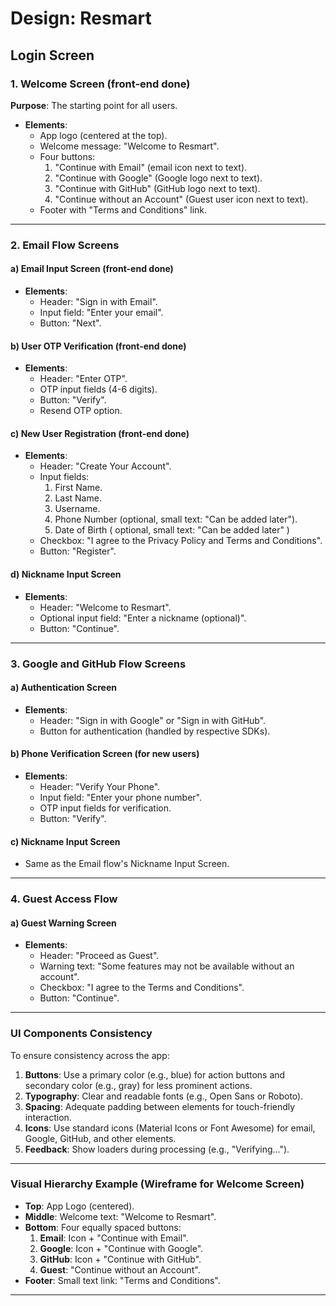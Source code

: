 # **Design: Resmart**

## **Login Screen**

### **1. Welcome Screen** (front-end done)
**Purpose**: The starting point for all users.
- **Elements**:
  - App logo (centered at the top).
  - Welcome message: "Welcome to Resmart".
  - Four buttons:
    1. "Continue with Email" (email icon next to text).
    2. "Continue with Google" (Google logo next to text).
    3. "Continue with GitHub" (GitHub logo next to text).
    4. "Continue without an Account" (Guest user icon next to text).
  - Footer with "Terms and Conditions" link.

---

### **2. Email Flow Screens**

#### a) **Email Input Screen** (front-end done)
- **Elements**:
  - Header: "Sign in with Email".
  - Input field: "Enter your email".
  - Button: "Next".

#### b) **User OTP Verification** (front-end done)
- **Elements**:
  - Header: "Enter OTP".
  - OTP input fields (4-6 digits).
  - Button: "Verify".
  - Resend OTP option.

#### c) **New User Registration** (front-end done)
- **Elements**:
  - Header: "Create Your Account".
  - Input fields:
    1. First Name.
    2. Last Name.
    3. Username.
    4.  Phone Number (optional, small text: "Can be added later").
    5. Date of Birth ( optional,  small text: "Can be added later" )
  - Checkbox: "I agree to the Privacy Policy and Terms and Conditions".
  - Button: "Register".

#### d) **Nickname Input Screen**
- **Elements**:
  - Header: "Welcome to Resmart".
  - Optional input field: "Enter a nickname (optional)".
  - Button: "Continue".

---

### **3. Google and GitHub Flow Screens**

#### a) **Authentication Screen**
- **Elements**:
  - Header: "Sign in with Google" or "Sign in with GitHub".
  - Button for authentication (handled by respective SDKs).

#### b) **Phone Verification Screen** (for new users)
- **Elements**:
  - Header: "Verify Your Phone".
  - Input field: "Enter your phone number".
  - OTP input fields for verification.
  - Button: "Verify".

#### c) **Nickname Input Screen**
- Same as the Email flow's Nickname Input Screen.

---

### **4. Guest Access Flow**

#### a) **Guest Warning Screen**
- **Elements**:
  - Header: "Proceed as Guest".
  - Warning text: "Some features may not be available without an account".
  - Checkbox: "I agree to the Terms and Conditions".
  - Button: "Continue".

---

### **UI Components Consistency**
To ensure consistency across the app:
1. **Buttons**: Use a primary color (e.g., blue) for action buttons and secondary color (e.g., gray) for less prominent actions.
2. **Typography**: Clear and readable fonts (e.g., Open Sans or Roboto).
3. **Spacing**: Adequate padding between elements for touch-friendly interaction.
4. **Icons**: Use standard icons (Material Icons or Font Awesome) for email, Google, GitHub, and other elements.
5. **Feedback**: Show loaders during processing (e.g., "Verifying...").

---

### **Visual Hierarchy Example (Wireframe for Welcome Screen)**

- **Top**: App Logo (centered).
- **Middle**: Welcome text: "Welcome to Resmart".
- **Bottom**: Four equally spaced buttons:
  1. **Email**: Icon + "Continue with Email".
  2. **Google**: Icon + "Continue with Google".
  3. **GitHub**: Icon + "Continue with GitHub".
  4. **Guest**: "Continue without an Account".
- **Footer**: Small text link: "Terms and Conditions".

---
